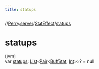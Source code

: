 ```yaml
---
title: statups
---
```

//[Perry](../../../index.html)/[server](../index.html)/[StatEffect](index.html)/[statups](statups.html)



# statups



[jvm]\
var [statups](statups.html): [List](https://kotlinlang.org/api/latest/jvm/stdlib/kotlin.collections/-list/index.html)<[Pair](https://kotlinlang.org/api/latest/jvm/stdlib/kotlin/-pair/index.html)<[BuffStat](../../client/-buff-stat/index.html), [Int](https://kotlinlang.org/api/latest/jvm/stdlib/kotlin/-int/index.html)>>? = null




